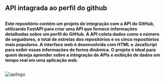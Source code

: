 ##
## API intagrada ao perfil do github
##

**Este repositório contém um projeto de integração com a API do GitHub, utilizando FastAPI para criar uma API que fornece informações detalhadas sobre um perfil do GitHub. A API coleta dados como o número de seguidores, o total de estrelas dos repositórios e os cinco repositórios mais populares. A interface web é desenvolvida com HTML e JavaScript para exibir essas informações de forma dinâmica. O projeto é ideal para quem deseja aprender sobre a integração de APIs e exibição de dados em tempo real em uma aplicação web.**
##
![apilogo](https://cdn-icons-png.flaticon.com/512/2164/2164832.png)
